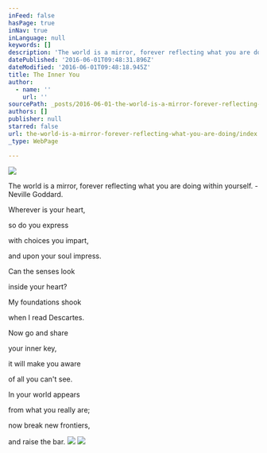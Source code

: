 ```yaml
---
inFeed: false
hasPage: true
inNav: true
inLanguage: null
keywords: []
description: 'The world is a mirror, forever reflecting what you are doing within yourself. - Neville Goddard.'
datePublished: '2016-06-01T09:48:31.896Z'
dateModified: '2016-06-01T09:48:18.945Z'
title: The Inner You
author:
  - name: ''
    url: ''
sourcePath: _posts/2016-06-01-the-world-is-a-mirror-forever-reflecting-what-you-are-doing.md
authors: []
publisher: null
starred: false
url: the-world-is-a-mirror-forever-reflecting-what-you-are-doing/index.html
_type: WebPage

---
```

![](https://the-grid-user-content.s3-us-west-2.amazonaws.com/50a9a181-7c8a-4a70-b3e1-d3ee627cc2ad.jpg)

The world is a mirror, forever reflecting what you are doing within yourself. - Neville Goddard.

Wherever is your heart,

so do you express

with choices you impart,

and upon your soul impress.

Can the senses look

inside your heart?

My foundations shook

when I read Descartes.

Now go and share

your inner key,

it will make you aware

of all you can't see.

In your world appears 

from what you really are;

now break new frontiers,

and raise the bar.
![](https://the-grid-user-content.s3-us-west-2.amazonaws.com/7f03483f-b7fc-4f47-ba15-03629a36801f.jpg)
![](https://the-grid-user-content.s3-us-west-2.amazonaws.com/cc72e5e8-4c1c-485f-b8d6-43c4a5a32b2f.jpg)